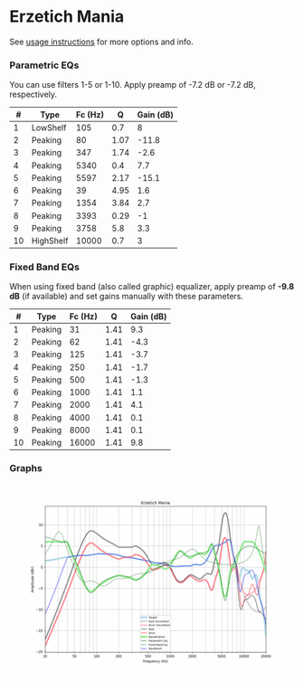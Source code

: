 # Erzetich Mania
See [usage instructions](https://github.com/jaakkopasanen/AutoEq#usage) for more options and info.

### Parametric EQs
You can use filters 1-5 or 1-10. Apply preamp of -7.2 dB or -7.2 dB, respectively.

|   # | Type      |   Fc (Hz) |    Q |   Gain (dB) |
|-----|-----------|-----------|------|-------------|
|   1 | LowShelf  |       105 | 0.7  |         8   |
|   2 | Peaking   |        80 | 1.07 |       -11.8 |
|   3 | Peaking   |       347 | 1.74 |        -2.6 |
|   4 | Peaking   |      5340 | 0.4  |         7.7 |
|   5 | Peaking   |      5597 | 2.17 |       -15.1 |
|   6 | Peaking   |        39 | 4.95 |         1.6 |
|   7 | Peaking   |      1354 | 3.84 |         2.7 |
|   8 | Peaking   |      3393 | 0.29 |        -1   |
|   9 | Peaking   |      3758 | 5.8  |         3.3 |
|  10 | HighShelf |     10000 | 0.7  |         3   |

### Fixed Band EQs
When using fixed band (also called graphic) equalizer, apply preamp of **-9.8 dB** (if available) and set gains manually with these parameters.

|   # | Type    |   Fc (Hz) |    Q |   Gain (dB) |
|-----|---------|-----------|------|-------------|
|   1 | Peaking |        31 | 1.41 |         9.3 |
|   2 | Peaking |        62 | 1.41 |        -4.3 |
|   3 | Peaking |       125 | 1.41 |        -3.7 |
|   4 | Peaking |       250 | 1.41 |        -1.7 |
|   5 | Peaking |       500 | 1.41 |        -1.3 |
|   6 | Peaking |      1000 | 1.41 |         1.1 |
|   7 | Peaking |      2000 | 1.41 |         4.1 |
|   8 | Peaking |      4000 | 1.41 |         0.1 |
|   9 | Peaking |      8000 | 1.41 |         0.1 |
|  10 | Peaking |     16000 | 1.41 |         9.8 |

### Graphs
![](./Erzetich%20Mania.png)

